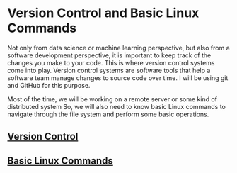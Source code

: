# Version Control and Basic Linux Commands

Not only from data science or machine learning perspective, but also from a software development perspective, it is important to keep track of the changes you make to your code. This is where version control systems come into play. Version control systems are software tools that help a software team manage changes to source code over time. I will be using git and GitHub for this purpose.

Most of the time, we will be working on a remote server or some kind of distributed system So, we will also need to know basic Linux commands to navigate through the file system and perform some basic operations.

## [Version Control](./VersionControl.md)
## [Basic Linux Commands](./BasicLinux.md)
